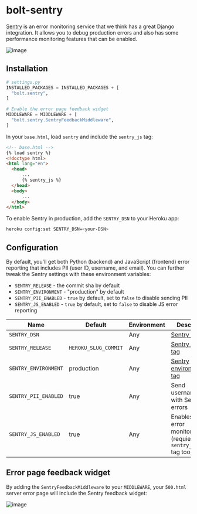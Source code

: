 # bolt-sentry

[Sentry](https://sentry.io/) is an error monitoring service that we think has a great Django integration.
It allows you to debug production errors and also has some performance monitoring features that can be enabled.

![image](https://user-images.githubusercontent.com/649496/213781768-182322e6-edf0-4d98-8b37-ab564ef23c3b.png)

## Installation

```python
# settings.py
INSTALLED_PACKAGES = INSTALLED_PACKAGES + [
  "bolt.sentry",
]

# Enable the error page feedback widget
MIDDLEWARE = MIDDLEWARE + [
  "bolt.sentry.SentryFeedbackMiddleware",
]
```

In your `base.html`, load `sentry` and include the `sentry_js` tag:

```html
<!-- base.html -->
{% load sentry %}
<!doctype html>
<html lang="en">
  <head>
      ...
      {% sentry_js %}
  </head>
  <body>
      ...
  </body>
</html>
```

To enable Sentry in production, add the `SENTRY_DSN` to your Heroku app:

```sh
heroku config:set SENTRY_DSN=<your-DSN>
```

## Configuration

By default, you'll get both Python (backend) and JavaScript (frontend) error reporting that includes PII (user ID, username, and email).
You can further tweak the Sentry settings with these environment variables:

- `SENTRY_RELEASE` - the commit sha by default
- `SENTRY_ENVIRONMENT` - "production" by default
- `SENTRY_PII_ENABLED` - `true` by default, set to `false` to disable sending PII
- `SENTRY_JS_ENABLED` - `true` by default, set to `false` to disable JS error reporting

| Name | Default | Environment | Description |
| ---- | ------- | ----------- | ----------- |
| `SENTRY_DSN` | | Any | [Sentry DSN](https://docs.sentry.io/product/sentry-basics/dsn-explainer/) |
| `SENTRY_RELEASE` | `HEROKU_SLUG_COMMIT` | Any | [Sentry release tag](https://docs.sentry.io/product/releases/) |
| `SENTRY_ENVIRONMENT` | production | Any | [Sentry environment tag](https://docs.sentry.io/product/sentry-basics/environments/) |
| `SENTRY_PII_ENABLED` | true | Any | Send username/email with Sentry errors |
| `SENTRY_JS_ENABLED` | true | Any | Enables JS error monitoring (requiers `{% sentry_js %}` tag too) |

## Error page feedback widget

By adding the `SentryFeedbackMiddleware` to your `MIDDLEWARE`,
your `500.html` server error page will include the Sentry feedback widget:

![image](https://user-images.githubusercontent.com/649496/213781811-418500fa-b7f8-43f1-8d28-4fde1bfe2b4b.png)
